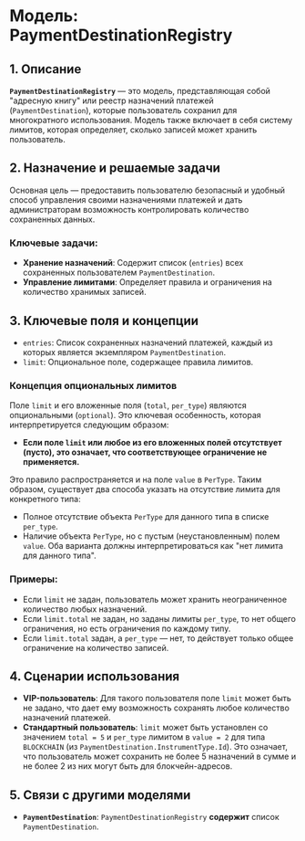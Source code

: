 # Модель: PaymentDestinationRegistry

## 1. Описание

**`PaymentDestinationRegistry`** — это модель, представляющая собой "адресную книгу" или реестр назначений платежей (`PaymentDestination`), которые пользователь сохранил для многократного использования. Модель также включает в себя систему лимитов, которая определяет, сколько записей может хранить пользователь.

## 2. Назначение и решаемые задачи

Основная цель — предоставить пользователю безопасный и удобный способ управления своими назначениями платежей и дать администраторам возможность контролировать количество сохраненных данных.

### Ключевые задачи:
- **Хранение назначений**: Содержит список (`entries`) всех сохраненных пользователем `PaymentDestination`.
- **Управление лимитами**: Определяет правила и ограничения на количество хранимых записей.

## 3. Ключевые поля и концепции

- `entries`: Список сохраненных назначений платежей, каждый из которых является экземпляром `PaymentDestination`.
- `limit`: Опциональное поле, содержащее правила лимитов.

### Концепция опциональных лимитов

Поле `limit` и его вложенные поля (`total`, `per_type`) являются опциональными (`optional`). Это ключевая особенность, которая интерпретируется следующим образом:

- **Если поле `limit` или любое из его вложенных полей отсутствует (пусто), это означает, что соответствующее ограничение не применяется.**

Это правило распространяется и на поле `value` в `PerType`. Таким образом, существует два способа указать на отсутствие лимита для конкретного типа:
- Полное отсутствие объекта `PerType` для данного типа в списке `per_type`.
- Наличие объекта `PerType`, но с пустым (неустановленным) полем `value`.
Оба варианта должны интерпретироваться как "нет лимита для данного типа".

### Примеры:
- Если `limit` не задан, пользователь может хранить неограниченное количество любых назначений.
- Если `limit.total` не задан, но заданы лимиты `per_type`, то нет общего ограничения, но есть ограничения по каждому типу.
- Если `limit.total` задан, а `per_type` — нет, то действует только общее ограничение на количество записей.

## 4. Сценарии использования

- **VIP-пользователь**: Для такого пользователя поле `limit` может быть не задано, что дает ему возможность сохранять любое количество назначений платежей.
- **Стандартный пользователь**: `limit` может быть установлен со значением `total = 5` и `per_type` лимитом в `value = 2` для типа `BLOCKCHAIN` (из `PaymentDestination.InstrumentType.Id`). Это означает, что пользователь может сохранить не более 5 назначений в сумме и не более 2 из них могут быть для блокчейн-адресов.

## 5. Связи с другими моделями

- **`PaymentDestination`**: `PaymentDestinationRegistry` **содержит** список `PaymentDestination`.